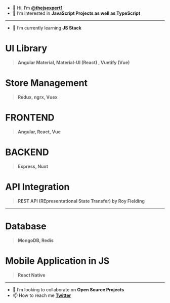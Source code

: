 - 👋 Hi, I’m **[@thejsexpert1](https://twitter.com/TheJSExpert1)**
- 👀 I’m interested in **JavaScript Projects as well as TypeScript**
---
- 🌱 I’m currently learning **JS Stack**
# UI Library
> **Angular Material, Material-UI (React) , Vuetify (Vue)**
# Store Management
> **Redux, ngrx, Vuex**
# FRONTEND
> **Angular, React, Vue**
# BACKEND
> **Express, Nuxt**
# API Integration
> **REST API (REpresentational State Transfer) by Roy Fielding**
---
# Database
> **MongoDB, Redis**
# Mobile Application in JS
> **React Native**
---
- 💞️ I’m looking to collaborate on **Open Source Projects**
- 📫 How to reach me **[Twitter](https://twitter.com/TheJSExpert1)**

<!---
thejsexpert/thejsexpert is a ✨ special ✨ repository because its `README.md` (this file) appears on your GitHub profile.
You can click the Preview link to take a look at your changes.
--->

